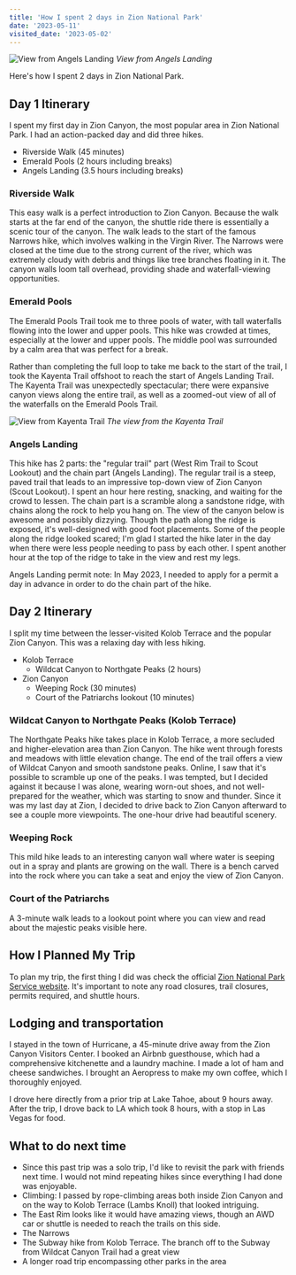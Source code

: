 ```yaml
---
title: 'How I spent 2 days in Zion National Park'
date: '2023-05-11'
visited_date: '2023-05-02'
---
```


![View from Angels Landing](/images/2-days-in-zion/zion_angels_landing_canyon_end-optimized.jpg)
*View from Angels Landing*

Here's how I spent 2 days in Zion National Park.

## Day 1 Itinerary

I spent my first day in Zion Canyon, the most popular area in Zion National Park. I had an action-packed day and did three hikes.

- Riverside Walk (45 minutes)
- Emerald Pools (2 hours including breaks)
- Angels Landing (3.5 hours including breaks)

### Riverside Walk

This easy walk is a perfect introduction to Zion Canyon. Because the walk starts at the far end of the canyon, the shuttle ride there is essentially a scenic tour of the canyon. The walk leads to the start of the famous Narrows hike, which involves walking in the Virgin River. The Narrows were closed at the time due to the strong current of the river, which was extremely cloudy with debris and things like tree branches floating in it.
The canyon walls loom tall overhead, providing shade and waterfall-viewing opportunities.

### Emerald Pools

The Emerald Pools Trail took me to three pools of water, with tall waterfalls flowing into the lower and upper pools. This hike was crowded at times, especially at the lower and upper pools. The middle pool was surrounded by a calm area that was perfect for a break.

Rather than completing the full loop to take me back to the start of the trail, I took the Kayenta Trail offshoot to reach the start of Angels Landing Trail. The Kayenta Trail was unexpectedly spectacular; there were expansive canyon views along the entire trail, as well as a zoomed-out view of all of the waterfalls on the Emerald Pools Trail.

![View from Kayenta Trail](/images/2-days-in-zion/zion_kayenta-optimized.jpg)
*The view from the Kayenta Trail*

### Angels Landing

This hike has 2 parts: the "regular trail" part (West Rim Trail to Scout Lookout) and the chain part (Angels Landing). The regular trail is a steep, paved trail that leads to an impressive top-down view of Zion Canyon (Scout Lookout). I spent an hour here resting, snacking, and waiting for the crowd to lessen. The chain part is a scramble along a sandstone ridge, with chains along the rock to help you hang on. The view of the canyon below is awesome and possibly dizzying. Though the path along the ridge is exposed, it's well-designed with good foot placements. Some of the people along the ridge looked scared; I'm glad I started the hike later in the day when there were less people needing to pass by each other. I spent another hour at the top of the ridge to take in the view and rest my legs.

Angels Landing permit note: In May 2023, I needed to apply for a permit a day in advance in order to do the chain part of the hike.

## Day 2 Itinerary

I split my time between the lesser-visited Kolob Terrace and the popular Zion Canyon. This was a relaxing day with less hiking.
- Kolob Terrace
    - Wildcat Canyon to Northgate Peaks (2 hours)
- Zion Canyon
    - Weeping Rock (30 minutes)
    - Court of the Patriarchs lookout (10 minutes)

### Wildcat Canyon to Northgate Peaks (Kolob Terrace)

The Northgate Peaks hike takes place in Kolob Terrace, a more secluded and higher-elevation area than Zion Canyon. The hike went through forests and meadows with little elevation change. The end of the trail offers a view of Wildcat Canyon and smooth sandstone peaks. Online, I saw that it's possible to scramble up one of the peaks. I was tempted, but I decided against it because I was alone, wearing worn-out shoes, and not well-prepared for the weather, which was starting to snow and thunder. Since it was my last day at Zion, I decided to drive back to Zion Canyon afterward to see a couple more viewpoints. The one-hour drive had beautiful scenery.

### Weeping Rock

This mild hike leads to an interesting canyon wall where water is seeping out in a spray and plants are growing on the wall. There is a bench carved into the rock where you can take a seat and enjoy the view of Zion Canyon. 

### Court of the Patriarchs

A 3-minute walk leads to a lookout point where you can view and read about the majestic peaks visible here.

## How I Planned My Trip

To plan my trip, the first thing I did was check the official [Zion National Park Service website](https://www.nps.gov/zion/index.htm). It's important to note any road closures, trail closures, permits required, and shuttle hours.

## Lodging and transportation

I stayed in the town of Hurricane, a 45-minute drive away from the Zion Canyon Visitors Center. I booked an Airbnb guesthouse, which had a comprehensive kitchenette and a laundry machine. I made a lot of ham and cheese sandwiches. I brought an Aeropress to make my own coffee, which I thoroughly enjoyed.

I drove here directly from a prior trip at Lake Tahoe, about 9 hours away. After the trip, I drove back to LA which took 8 hours, with a stop in Las Vegas for food.

## What to do next time

- Since this past trip was a solo trip, I'd like to revisit the park with friends next time. I would not mind repeating hikes since everything I had done was enjoyable.
- Climbing: I passed by rope-climbing areas both inside Zion Canyon and on the way to Kolob Terrace (Lambs Knoll) that looked intriguing.
- The East Rim looks like it would have amazing views, though an AWD car or shuttle is needed to reach the trails on this side.
- The Narrows
- The Subway hike from Kolob Terrace. The branch off to the Subway from Wildcat Canyon Trail had a great view
- A longer road trip encompassing other parks in the area